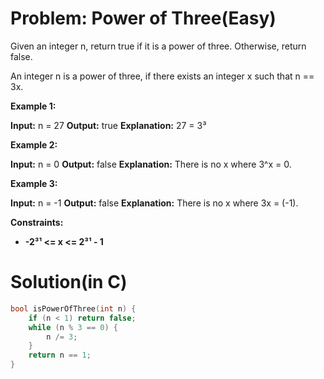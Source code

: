 # Problem: Power of Three(Easy)
Given an integer n, return true if it is a power of three. Otherwise, return false.

An integer n is a power of three, if there exists an integer x such that n == 3x.

**Example 1:**

**Input:** n = 27
**Output:** true
**Explanation:** 27 = 3³

**Example 2:**

**Input:** n = 0
**Output:** false
**Explanation:** There is no x where 3^x = 0.

**Example 3:**

**Input:** n = -1
**Output:** false
**Explanation:** There is no x where 3x = (-1).
 
**Constraints:**
- **-2³¹ <= x <= 2³¹ - 1**

# Solution(in C)
```c
bool isPowerOfThree(int n) {
    if (n < 1) return false;
    while (n % 3 == 0) {
        n /= 3;
    }
    return n == 1;
}
```